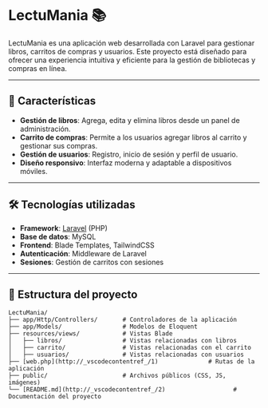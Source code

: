 # LectuMania 📚

LectuMania es una aplicación web desarrollada con Laravel para gestionar libros, carritos de compras y usuarios. Este proyecto está diseñado para ofrecer una experiencia intuitiva y eficiente para la gestión de bibliotecas y compras en línea.

---

## 🚀 Características

- **Gestión de libros**: Agrega, edita y elimina libros desde un panel de administración.
- **Carrito de compras**: Permite a los usuarios agregar libros al carrito y gestionar sus compras.
- **Gestión de usuarios**: Registro, inicio de sesión y perfil de usuario.
- **Diseño responsivo**: Interfaz moderna y adaptable a dispositivos móviles.

---

## 🛠️ Tecnologías utilizadas

- **Framework**: [Laravel](https://laravel.com) (PHP)
- **Base de datos**: MySQL
- **Frontend**: Blade Templates, TailwindCSS
- **Autenticación**: Middleware de Laravel
- **Sesiones**: Gestión de carritos con sesiones

---

## 📂 Estructura del proyecto

```plaintext
LectuMania/
├── app/Http/Controllers/       # Controladores de la aplicación
├── app/Models/                 # Modelos de Eloquent
├── resources/views/            # Vistas Blade
│   ├── libros/                 # Vistas relacionadas con libros
│   ├── carrito/                # Vistas relacionadas con el carrito
│   ├── usuarios/               # Vistas relacionadas con usuarios
├── [web.php](http://_vscodecontentref_/1)              # Rutas de la aplicación
├── public/                     # Archivos públicos (CSS, JS, imágenes)
└── [README.md](http://_vscodecontentref_/2)                   # Documentación del proyecto